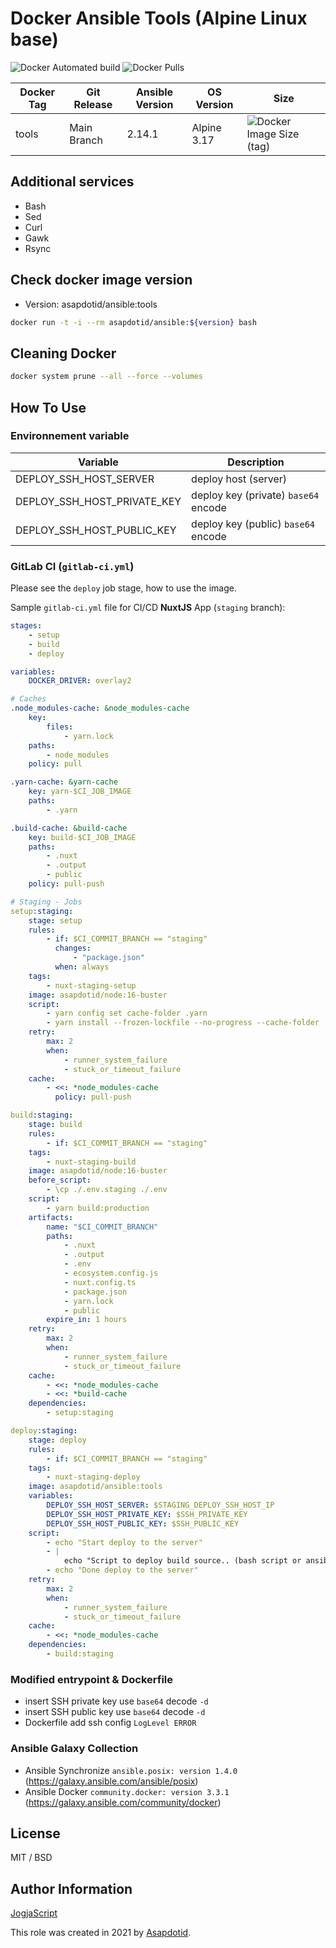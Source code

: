 # Docker Ansible Tools (Alpine Linux base)

![Docker Automated build](https://img.shields.io/docker/automated/asapdotid/ansible) ![Docker Pulls](https://img.shields.io/docker/pulls/asapdotid/ansible.svg)

| Docker Tag | Git Release | Ansible Version | OS Version  | Size                                                                                         |
| ---------- | ----------- | --------------- | ----------- | -------------------------------------------------------------------------------------------- |
| tools      | Main Branch | 2.14.1          | Alpine 3.17 | ![Docker Image Size (tag)](https://img.shields.io/docker/image-size/asapdotid/ansible/tools) |

## Additional services

-   Bash
-   Sed
-   Curl
-   Gawk
-   Rsync

## Check docker image version

-   Version: asapdotid/ansible:tools

```bash
docker run -t -i --rm asapdotid/ansible:${version} bash
```

## Cleaning Docker

```bash
docker system prune --all --force --volumes
```

## How To Use

### Environnement variable

| Variable                    | Description                          |
| --------------------------- | ------------------------------------ |
| DEPLOY_SSH_HOST_SERVER      | deploy host (server)                 |
| DEPLOY_SSH_HOST_PRIVATE_KEY | deploy key (private) `base64` encode |
| DEPLOY_SSH_HOST_PUBLIC_KEY  | deploy key (public) `base64` encode  |

### GitLab CI (`gitlab-ci.yml`)

Please see the `deploy` job stage, how to use the image.

Sample `gitlab-ci.yml` file for CI/CD **NuxtJS** App (`staging` branch):

```yaml
stages:
    - setup
    - build
    - deploy

variables:
    DOCKER_DRIVER: overlay2

# Caches
.node_modules-cache: &node_modules-cache
    key:
        files:
            - yarn.lock
    paths:
        - node_modules
    policy: pull

.yarn-cache: &yarn-cache
    key: yarn-$CI_JOB_IMAGE
    paths:
        - .yarn

.build-cache: &build-cache
    key: build-$CI_JOB_IMAGE
    paths:
        - .nuxt
        - .output
        - public
    policy: pull-push

# Staging - Jobs
setup:staging:
    stage: setup
    rules:
        - if: $CI_COMMIT_BRANCH == "staging"
          changes:
              - "package.json"
          when: always
    tags:
        - nuxt-staging-setup
    image: asapdotid/node:16-buster
    script:
        - yarn config set cache-folder .yarn
        - yarn install --frozen-lockfile --no-progress --cache-folder .yarn
    retry:
        max: 2
        when:
            - runner_system_failure
            - stuck_or_timeout_failure
    cache:
        - <<: *node_modules-cache
          policy: pull-push

build:staging:
    stage: build
    rules:
        - if: $CI_COMMIT_BRANCH == "staging"
    tags:
        - nuxt-staging-build
    image: asapdotid/node:16-buster
    before_script:
        - \cp ./.env.staging ./.env
    script:
        - yarn build:production
    artifacts:
        name: "$CI_COMMIT_BRANCH"
        paths:
            - .nuxt
            - .output
            - .env
            - ecosystem.config.js
            - nuxt.config.ts
            - package.json
            - yarn.lock
            - public
        expire_in: 1 hours
    retry:
        max: 2
        when:
            - runner_system_failure
            - stuck_or_timeout_failure
    cache:
        - <<: *node_modules-cache
        - <<: *build-cache
    dependencies:
        - setup:staging

deploy:staging:
    stage: deploy
    rules:
        - if: $CI_COMMIT_BRANCH == "staging"
    tags:
        - nuxt-staging-deploy
    image: asapdotid/ansible:tools
    variables:
        DEPLOY_SSH_HOST_SERVER: $STAGING_DEPLOY_SSH_HOST_IP
        DEPLOY_SSH_HOST_PRIVATE_KEY: $SSH_PRIVATE_KEY
        DEPLOY_SSH_HOST_PUBLIC_KEY: $SSH_PUBLIC_KEY
    script:
        - echo "Start deploy to the server"
        - |
            echo "Script to deploy build source.. (bash script or ansible script"
        - echo "Done deploy to the server"
    retry:
        max: 2
        when:
            - runner_system_failure
            - stuck_or_timeout_failure
    cache:
        - <<: *node_modules-cache
    dependencies:
        - build:staging
```

### Modified entrypoint & Dockerfile

-   insert SSH private key use `base64` decode `-d`
-   insert SSH public key use `base64` decode `-d`
-   Dockerfile add ssh config `LogLevel ERROR`

### Ansible Galaxy Collection

-   Ansible Synchronize `ansible.posix: version 1.4.0` (https://galaxy.ansible.com/ansible/posix)
-   Ansible Docker `community.docker: version 3.3.1` (https://galaxy.ansible.com/community/docker)

## License

MIT / BSD

## Author Information

[JogjaScript](https://jogjascript.com)

This role was created in 2021 by [Asapdotid](https://github.com/asapdotid).
